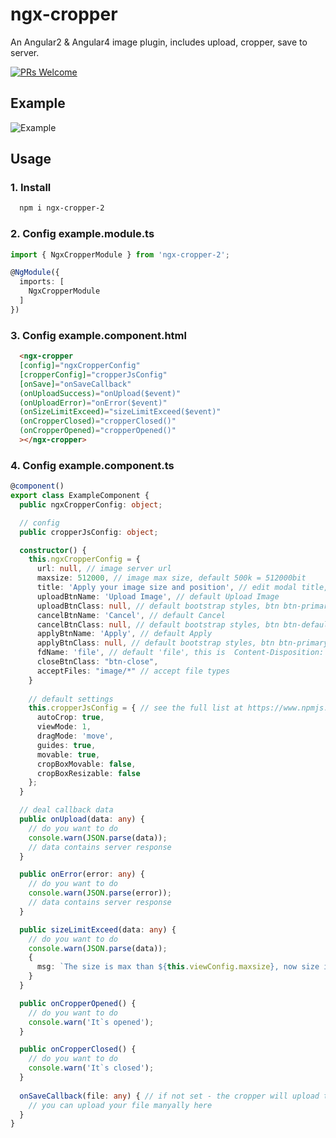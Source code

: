 # ngx-cropper

An Angular2 &amp; Angular4 image plugin, includes upload, cropper, save to server.

 [![PRs Welcome](https://img.shields.io/badge/PRs-welcome-brightgreen.svg?style=flat-square)](http://makeapullrequest.com)

## Example

![Example](./example.png)

## Usage

### 1. Install

```bash
  npm i ngx-cropper-2
```

### 2. Config __example.module.ts__

```typescript
import { NgxCropperModule } from 'ngx-cropper-2';

@NgModule({
  imports: [
    NgxCropperModule
  ]
})
```

### 3. Config __example.component.html__

```html
  <ngx-cropper
  [config]="ngxCropperConfig"
  [cropperConfig]="cropperJsConfig"
  [onSave]="onSaveCallback"
  (onUploadSuccess)="onUpload($event)"
  (onUploadError)="onError($event)"
  (onSizeLimitExceed)="sizeLimitExceed($event)"
  (onCropperClosed)="cropperClosed()"
  (onCropperOpened)="cropperOpened()"
  ></ngx-cropper>
```

### 4. Config __example.component.ts__

```typescript
@component()
export class ExampleComponent {
  public ngxCropperConfig: object;

  // config 
  public cropperJsConfig: object;

  constructor() {
    this.ngxCropperConfig = {
      url: null, // image server url
      maxsize: 512000, // image max size, default 500k = 512000bit
      title: 'Apply your image size and position', // edit modal title, this is default
      uploadBtnName: 'Upload Image', // default Upload Image
      uploadBtnClass: null, // default bootstrap styles, btn btn-primary
      cancelBtnName: 'Cancel', // default Cancel
      cancelBtnClass: null, // default bootstrap styles, btn btn-default
      applyBtnName: 'Apply', // default Apply
      applyBtnClass: null, // default bootstrap styles, btn btn-primary
      fdName: 'file', // default 'file', this is  Content-Disposition: form-data; name="file"; filename="fire.jpg"
      closeBtnClass: "btn-close",
      acceptFiles: "image/*" // accept file types
    }
    
    // default settings
    this.cropperJsConfig = { // see the full list at https://www.npmjs.com/package/cropperjs
      autoCrop: true,
      viewMode: 1,
      dragMode: 'move',
      guides: true,
      movable: true,
      cropBoxMovable: false,
      cropBoxResizable: false
    };
  }

  // deal callback data
  public onUpload(data: any) {
    // do you want to do
    console.warn(JSON.parse(data));
    // data contains server response
  }

  public onError(error: any) {
    // do you want to do
    console.warn(JSON.parse(error));
    // data contains server response
  }

  public sizeLimitExceed(data: any) {
    // do you want to do
    console.warn(JSON.parse(data));
    {
      msg: `The size is max than ${this.viewConfig.maxsize}, now size is ${currentSize}k`
    }
  }

  public onCropperOpened() {
    // do you want to do
    console.warn('It`s opened');
  }

  public onCropperClosed() {
    // do you want to do
    console.warn('It`s closed');
  }
  
  onSaveCallback(file: any) { // if not set - the cropper will upload the file to specified url
    // you can upload your file manyally here
  }
}
```
